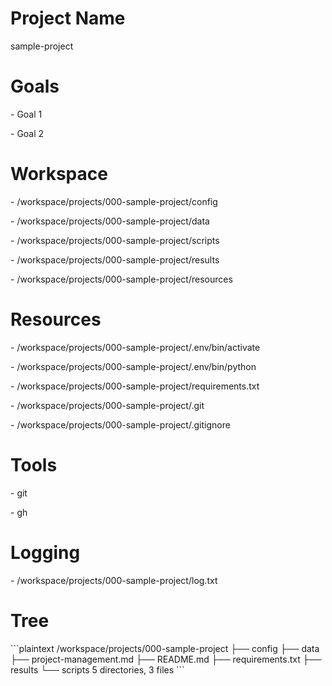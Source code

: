 # Project Name

sample-project

# Goals

\- Goal 1

\- Goal 2

# Workspace

\- /workspace/projects/000-sample-project/config

\- /workspace/projects/000-sample-project/data

\- /workspace/projects/000-sample-project/scripts

\- /workspace/projects/000-sample-project/results

\- /workspace/projects/000-sample-project/resources

# Resources

\- /workspace/projects/000-sample-project/.env/bin/activate

\- /workspace/projects/000-sample-project/.env/bin/python

\- /workspace/projects/000-sample-project/requirements.txt

\- /workspace/projects/000-sample-project/.git

\- /workspace/projects/000-sample-project/.gitignore

# Tools

\- git

\- gh

# Logging

\- /workspace/projects/000-sample-project/log.txt

# Tree

\`\`\`plaintext /workspace/projects/000-sample-project ├── config ├── data ├── project-management.md ├── README.md ├── requirements.txt ├── results └── scripts 5 directories, 3 files \`\`\`
